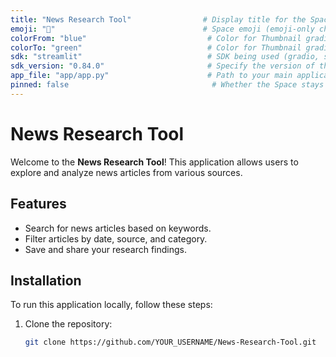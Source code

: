 ```yaml
---
title: "News Research Tool"                # Display title for the Space
emoji: "📰"                                 # Space emoji (emoji-only character allowed)
colorFrom: "blue"                           # Color for Thumbnail gradient
colorTo: "green"                            # Color for Thumbnail gradient
sdk: "streamlit"                            # SDK being used (gradio, streamlit, docker, or static)
sdk_version: "0.84.0"                       # Specify the version of the selected SDK
app_file: "app/app.py"                      # Path to your main application file
pinned: false                                # Whether the Space stays on top of your profile
---
```


# News Research Tool

Welcome to the **News Research Tool**! This application allows users to explore and analyze news articles from various sources.

## Features
- Search for news articles based on keywords.
- Filter articles by date, source, and category.
- Save and share your research findings.

## Installation

To run this application locally, follow these steps:

1. Clone the repository:
   ```bash
   git clone https://github.com/YOUR_USERNAME/News-Research-Tool.git
